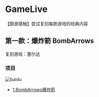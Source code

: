 # GameLive
【颇游感触】尝试复刻每款游戏的经典内容

第一款：爆炸箭 BombArrows
-------------------------
复刻游戏：塞尔达
### 项目
![baidu](https://github.com/linhgf/GameLive/blob/main/Previews/BombArrows_1.jpg)  
* [1.BombArrows爆炸箭](https://github.com/linhgf/GameLive/tree/main/BombArrows "")

